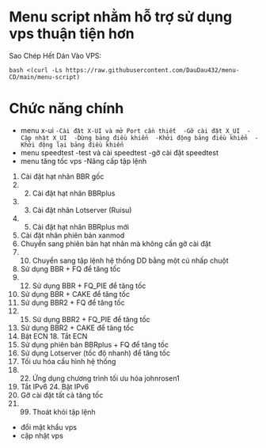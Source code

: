# Menu script nhằm hỗ trợ sử dụng vps thuận tiện hơn
  Sao Chép Hết Dán Vào VPS:
```
bash <(curl -Ls https://raw.githubusercontent.com/DauDau432/menu-CD/main/menu-script)
```
# Chức năng chính
- menu x-ui
``-Cài đặt X-UI và mở Port cần thiết 
-Gỡ cài đặt X_UI 
-Cập nhật X_UI 
-Dừng bảng điều khiển 
-Khởi động bảng điều khiển 
-Khởi động lại bảng điều khiển 
``
- menu speedtest
-test và cài speedtest
-gỡ cài đặt speedtest
- menu tăng tốc vps
-Nâng cấp tập lệnh
1. Cài đặt hạt nhân BBR gốc
2. 2. Cài đặt hạt nhân BBRplus
3.  3. Cài đặt nhân Lotserver (Ruisu)
4.  5. Cài đặt hạt nhân BBRplus mới
6. Cài đặt nhân phiên bản xanmod
  9. Chuyển sang phiên bản hạt nhân mà không cần gỡ cài đặt
  10. 10. Chuyển sang tập lệnh hệ thống DD bằng một cú nhấp chuột
  11. Sử dụng BBR + FQ để tăng tốc 
  12. 12. Sử dụng BBR + FQ_PIE để tăng tốc
  13. Sử dụng BBR + CAKE để tăng tốc
  14. Sử dụng BBR2 + FQ để tăng tốc 
  15. 15. Sử dụng BBR2 + FQ_PIE để tăng tốc
  16. Sử dụng BBR2 + CAKE để tăng tốc
  17. Bật ECN 18. Tắt ECN
  19. Sử dụng phiên bản BBRplus + FQ để tăng tốc
  20. Sử dụng Lotserver (tốc độ nhanh) để tăng tốc
  21. Tối ưu hóa cấu hình hệ thống 
  22. 22. Ứng dụng chương trình tối ưu hóa johnrosen1
  23. Tắt IPv6 24. Bật IPv6
  25. Gỡ cài đặt tất cả tăng tốc 
  26. 99. Thoát khỏi tập lệnh
- đổi mật khẩu vps
- cập nhật vps
